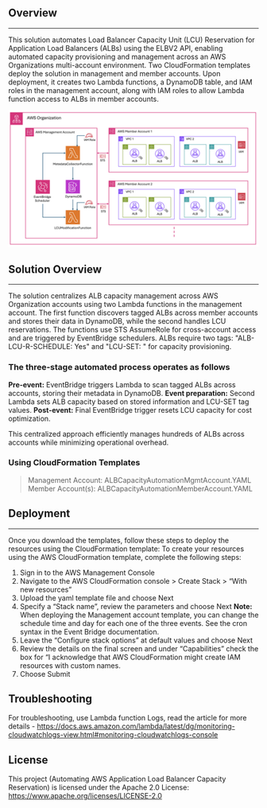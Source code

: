 ## Overview
---
This solution automates Load Balancer Capacity Unit (LCU) Reservation for Application Load Balancers (ALBs) using the ELBV2 API, enabling automated capacity provisioning and management across an AWS Organizations multi-account environment. Two CloudFormation templates deploy the solution in management and member accounts. Upon deployment, it creates two Lambda functions, a DynamoDB table, and IAM roles in the management account, along with IAM roles to allow Lambda function access to ALBs in member accounts.

![Diagram](images/ALB-LCU-Automation-Diagram.png)

## Solution Overview
---
The solution centralizes ALB capacity management across AWS Organization accounts using two Lambda functions in the management account. The first function discovers tagged ALBs across member accounts and stores their data in DynamoDB, while the second handles LCU reservations. The functions use STS AssumeRole for cross-account access and are triggered by EventBridge schedulers. ALBs require two tags: "ALB-LCU-R-SCHEDULE: Yes" and "LCU-SET: <value>" for capacity provisioning.

### The three-stage automated process operates as follows

**Pre-event:** EventBridge triggers Lambda to scan tagged ALBs across accounts, storing their metadata in DynamoDB.
**Event preparation:** Second Lambda sets ALB capacity based on stored information and LCU-SET tag values.
**Post-event:** Final EventBridge trigger resets LCU capacity for cost optimization.

This centralized approach efficiently manages hundreds of ALBs across accounts while minimizing operational overhead.

### Using CloudFormation Templates

> Management Account: ALBCapacityAutomationMgmtAccount.YAML
> Member Account(s): ALBCapacityAutomationMemberAccount.YAML


## Deployment
---
Once you download the templates, follow these steps to deploy the resources using the CloudFormation template:
To create your resources using the AWS CloudFormation template, complete the following steps:

1.  Sign in to the AWS Management Console
2.  Navigate to the AWS CloudFormation console > Create Stack > “With new resources”
3.  Upload the yaml template file and choose Next
4.  Specify a “Stack name”, review the parameters and choose Next
**Note:** When deploying the Management account template, you can change the schedule time and day for each one of the three events. See the cron syntax in the Event Bridge documentation.
5.  Leave the “Configure stack options” at default values and choose Next
6.  Review the details on the final screen and under “Capabilities” check the box for “I acknowledge that AWS CloudFormation might create IAM resources with custom names.
7.  Choose Submit

## Troubleshooting

For troubleshooting, use Lambda function Logs, read the article for more details - https://docs.aws.amazon.com/lambda/latest/dg/monitoring-cloudwatchlogs-view.html#monitoring-cloudwatchlogs-console

## License

This project (Automating AWS Application Load Balancer Capacity Reservation) is licensed under the Apache 2.0 License: https://www.apache.org/licenses/LICENSE-2.0